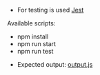 * For testing is used [Jest](https://github.com/facebook/jest)

Available scripts:

- npm install
- npm run start
- npm run test

* Expected output: [output.js](/technical-assignment/output.js)
